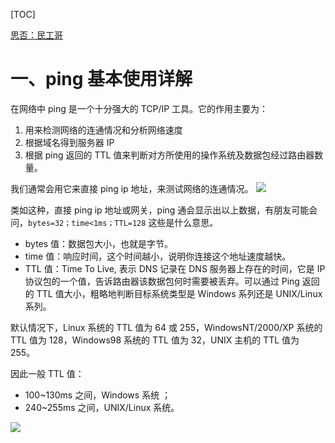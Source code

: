 [TOC]

[思否：民工哥](https://segmentfault.com/a/1190000022589937)

# 一、ping 基本使用详解
在网络中 ping 是一个十分强大的 TCP/IP 工具。它的作用主要为：

1. 用来检测网络的连通情况和分析网络速度
2. 根据域名得到服务器 IP
3. 根据 ping 返回的 TTL 值来判断对方所使用的操作系统及数据包经过路由器数量。

我们通常会用它来直接 ping ip 地址，来测试网络的连通情况。
![](https://segmentfault.com/img/remote/1460000022589941)

类如这种，直接 ping ip 地址或网关，ping 通会显示出以上数据，有朋友可能会问，`bytes=32；time<1ms；TTL=128` 这些是什么意思。

- bytes 值：数据包大小，也就是字节。
- time 值：响应时间，这个时间越小，说明你连接这个地址速度越快。
- TTL 值：Time To Live, 表示 DNS 记录在 DNS 服务器上存在的时间，它是 IP 协议包的一个值，告诉路由器该数据包何时需要被丢弃。可以通过 Ping 返回的 TTL 值大小，粗略地判断目标系统类型是 Windows 系列还是 UNIX/Linux 系列。

默认情况下，Linux 系统的 TTL 值为 64 或 255，WindowsNT/2000/XP 系统的 TTL 值为 128，Windows98 系统的 TTL 值为 32，UNIX 主机的 TTL 值为 255。

因此一般 TTL 值：

- 100~130ms 之间，Windows 系统 ；
- 240~255ms 之间，UNIX/Linux 系统。

![](https://segmentfault.com/img/remote/1460000022589942)